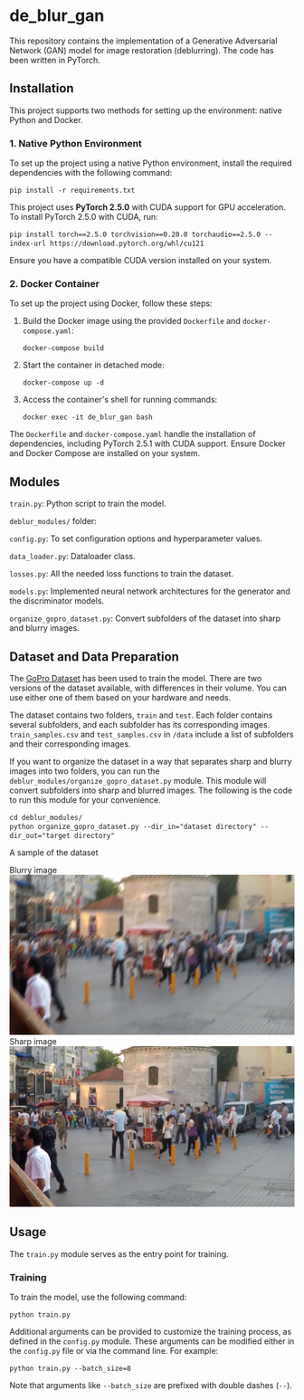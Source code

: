 # de_blur_gan

This repository contains the implementation of a Generative Adversarial Network (GAN) model for image restoration (deblurring). The code has been written in PyTorch.


## Installation

This project supports two methods for setting up the environment: native Python and Docker.

### 1. Native Python Environment
To set up the project using a native Python environment, install the required dependencies with the following command:
```
pip install -r requirements.txt
```
This project uses **PyTorch 2.5.0** with CUDA support for GPU acceleration. To install PyTorch 2.5.0 with CUDA, run:
```
pip install torch==2.5.0 torchvision==0.20.0 torchaudio==2.5.0 --index-url https://download.pytorch.org/whl/cu121
```
Ensure you have a compatible CUDA version installed on your system.

### 2. Docker Container
To set up the project using Docker, follow these steps:

1. Build the Docker image using the provided `Dockerfile` and `docker-compose.yaml`:
   ```
   docker-compose build
   ```
2. Start the container in detached mode:
   ```
   docker-compose up -d
   ```
3. Access the container's shell for running commands:
   ```
   docker exec -it de_blur_gan bash
   ```
The `Dockerfile` and `docker-compose.yaml` handle the installation of dependencies, including PyTorch 2.5.1 with CUDA support. Ensure Docker and Docker Compose are installed on your system.


## Modules

`train.py`: Python script to train the model.

`deblur_modules/` folder:

`config.py`: To set configuration options and hyperparameter values.

`data_loader.py`: Dataloader class.

`losses.py`: All the needed loss functions to train the dataset.

`models.py`: Implemented neural network architectures for the generator and the discriminator models.

`organize_gopro_dataset.py`: Convert subfolders of the dataset into sharp and blurry images.



## Dataset and Data Preparation

The [GoPro Dataset](https://seungjunnah.github.io/Datasets/gopro) has been used to train the model. There are two versions of the dataset available, with differences in their volume. You can use either one of them based on your hardware and needs.

The dataset contains two folders, `train` and `test`. Each folder contains several subfolders, and each subfolder has its corresponding images. `train_samples.csv` and `test_samples.csv` in `/data` include a list of subfolders and their corresponding images.

If you want to organize the dataset in a way that separates sharp and blurry images into two folders, you can run the `deblur_modules/organize_gopro_dataset.py` module. This module will convert subfolders into sharp and blurred images. The following is the code to run this module for your convenience.

```
cd deblur_modules/
python organize_gopro_dataset.py --dir_in="dataset directory" --dir_out="target directory"
```

A sample of the dataset

Blurry image
![Blurry image](images/blury_image_sample.png)
Sharp image
![Sharp image](images/sharp_image_sample.png)

## Usage
The `train.py` module serves as the entry point for training.

### Training
To train the model, use the following command:
```
python train.py
```
Additional arguments can be provided to customize the training process, as defined in the `config.py` module. These arguments can be modified either in the `config.py` file or via the command line. For example:
```
python train.py --batch_size=8
```
Note that arguments like `--batch_size` are prefixed with double dashes (`--`).
